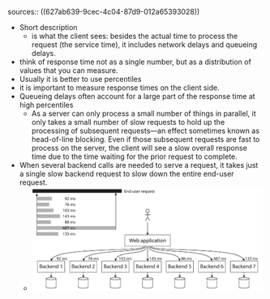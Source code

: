sources:: ((627ab639-9cec-4c04-87d9-012a65393028))

- Short description
	- is what the client sees: besides the actual time to process the request (the service time), it includes network delays and queueing delays.
- think of response time not as a single number, but as a <span class="hl-neutral-01">distribution of values</span> that you can measure.
- Usually it is better to use <span class="hl-neutral-01">percentiles</span>
- it is important to measure response times on the client side.
- Queueing delays often account for a large part of the response time at high percentiles
	- As a server can only process a small number of things in parallel, it only takes a small number of slow requests to hold up the processing of subsequent requests—an effect sometimes known as head-of-line blocking. Even if those subsequent requests are fast to process on the server, the client will see a slow overall response time due to the time waiting for the prior request to complete.
- When several backend calls are needed to serve a request, it takes just a single slow backend request to slow down the entire end-user request.
	- ![image.png](../assets/image_1652212662263_0.png)